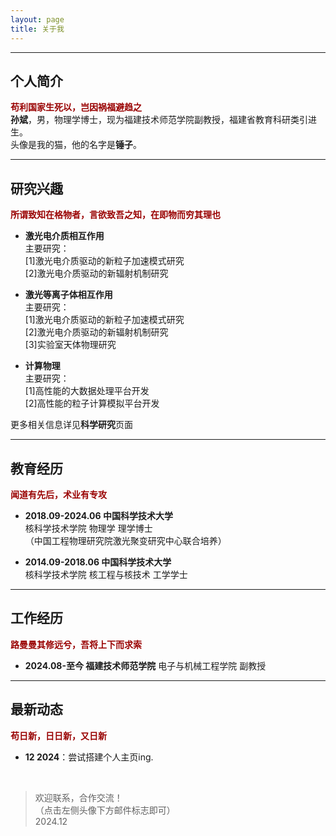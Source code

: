 ```yaml
---
layout: page
title: 关于我
---
```

---

## 个人简介

**<font color="#990000">苟利国家生死以，岂因祸福避趋之</font>**
<br>
**孙斌**，男，物理学博士，现为福建技术师范学院副教授，福建省教育科研类引进生。<br>
头像是我的猫，他的名字是**锤子**。<br>

---

## 研究兴趣

**<font color="#990000">所谓致知在格物者，言欲致吾之知，在即物而穷其理也</font>**

- **激光电介质相互作用**<br>
  主要研究：<br>[1]激光电介质驱动的新粒子加速模式研究<br>[2]激光电介质驱动的新辐射机制研究
  
- **激光等离子体相互作用**<br>
  主要研究：<br>[1]激光电介质驱动的新粒子加速模式研究<br>[2]激光电介质驱动的新辐射机制研究<br>[3]实验室天体物理研究
  
- **计算物理**<br>
  主要研究：<br>[1]高性能的大数据处理平台开发<br>[2]高性能的粒子计算模拟平台开发

更多相关信息详见**科学研究**页面

---

## 教育经历

**<font color="#990000">闻道有先后，术业有专攻</font>**

- **2018.09-2024.06 中国科学技术大学**<br>
核科学技术学院 物理学 理学博士<br>
（中国工程物理研究院激光聚变研究中心联合培养）

- **2014.09-2018.06 中国科学技术大学**<br>
核科学技术学院 核工程与核技术 工学学士

---

## 工作经历

**<font color="#990000">路曼曼其修远兮，吾将上下而求索</font>**

- **2024.08-至今 福建技术师范学院** 电子与机械工程学院 副教授

---

## 最新动态

**<font color="#990000">苟日新，日日新，又日新</font>**

- **12 2024**：尝试搭建个人主页ing.

<br>

<blockquote class="twitter-tweet"><p lang="cn" dir="ltr">欢迎联系，合作交流！<br>（点击左侧头像下方邮件标志即可）<br>2024.12

